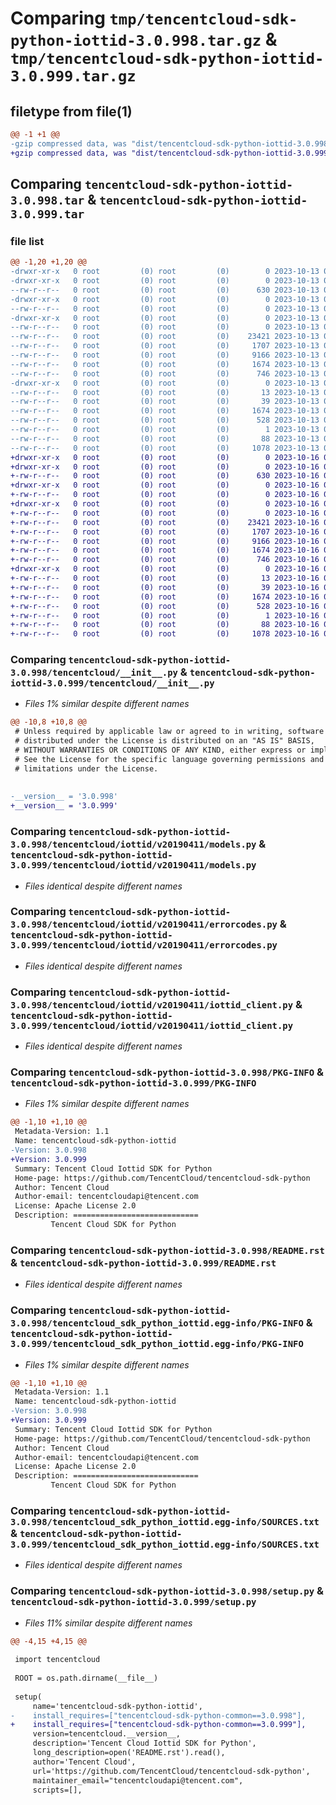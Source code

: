 # Comparing `tmp/tencentcloud-sdk-python-iottid-3.0.998.tar.gz` & `tmp/tencentcloud-sdk-python-iottid-3.0.999.tar.gz`

## filetype from file(1)

```diff
@@ -1 +1 @@
-gzip compressed data, was "dist/tencentcloud-sdk-python-iottid-3.0.998.tar", last modified: Fri Oct 13 00:30:30 2023, max compression
+gzip compressed data, was "dist/tencentcloud-sdk-python-iottid-3.0.999.tar", last modified: Mon Oct 16 00:29:34 2023, max compression
```

## Comparing `tencentcloud-sdk-python-iottid-3.0.998.tar` & `tencentcloud-sdk-python-iottid-3.0.999.tar`

### file list

```diff
@@ -1,20 +1,20 @@
-drwxr-xr-x   0 root         (0) root         (0)        0 2023-10-13 00:30:30.000000 tencentcloud-sdk-python-iottid-3.0.998/
-drwxr-xr-x   0 root         (0) root         (0)        0 2023-10-13 00:30:30.000000 tencentcloud-sdk-python-iottid-3.0.998/tencentcloud/
--rw-r--r--   0 root         (0) root         (0)      630 2023-10-13 00:30:29.000000 tencentcloud-sdk-python-iottid-3.0.998/tencentcloud/__init__.py
-drwxr-xr-x   0 root         (0) root         (0)        0 2023-10-13 00:30:30.000000 tencentcloud-sdk-python-iottid-3.0.998/tencentcloud/iottid/
--rw-r--r--   0 root         (0) root         (0)        0 2023-10-13 00:30:29.000000 tencentcloud-sdk-python-iottid-3.0.998/tencentcloud/iottid/__init__.py
-drwxr-xr-x   0 root         (0) root         (0)        0 2023-10-13 00:30:30.000000 tencentcloud-sdk-python-iottid-3.0.998/tencentcloud/iottid/v20190411/
--rw-r--r--   0 root         (0) root         (0)        0 2023-10-13 00:30:29.000000 tencentcloud-sdk-python-iottid-3.0.998/tencentcloud/iottid/v20190411/__init__.py
--rw-r--r--   0 root         (0) root         (0)    23421 2023-10-13 00:30:29.000000 tencentcloud-sdk-python-iottid-3.0.998/tencentcloud/iottid/v20190411/models.py
--rw-r--r--   0 root         (0) root         (0)     1707 2023-10-13 00:30:29.000000 tencentcloud-sdk-python-iottid-3.0.998/tencentcloud/iottid/v20190411/errorcodes.py
--rw-r--r--   0 root         (0) root         (0)     9166 2023-10-13 00:30:29.000000 tencentcloud-sdk-python-iottid-3.0.998/tencentcloud/iottid/v20190411/iottid_client.py
--rw-r--r--   0 root         (0) root         (0)     1674 2023-10-13 00:30:30.000000 tencentcloud-sdk-python-iottid-3.0.998/PKG-INFO
--rw-r--r--   0 root         (0) root         (0)      746 2023-10-13 00:30:29.000000 tencentcloud-sdk-python-iottid-3.0.998/README.rst
-drwxr-xr-x   0 root         (0) root         (0)        0 2023-10-13 00:30:30.000000 tencentcloud-sdk-python-iottid-3.0.998/tencentcloud_sdk_python_iottid.egg-info/
--rw-r--r--   0 root         (0) root         (0)       13 2023-10-13 00:30:30.000000 tencentcloud-sdk-python-iottid-3.0.998/tencentcloud_sdk_python_iottid.egg-info/top_level.txt
--rw-r--r--   0 root         (0) root         (0)       39 2023-10-13 00:30:30.000000 tencentcloud-sdk-python-iottid-3.0.998/tencentcloud_sdk_python_iottid.egg-info/requires.txt
--rw-r--r--   0 root         (0) root         (0)     1674 2023-10-13 00:30:30.000000 tencentcloud-sdk-python-iottid-3.0.998/tencentcloud_sdk_python_iottid.egg-info/PKG-INFO
--rw-r--r--   0 root         (0) root         (0)      528 2023-10-13 00:30:30.000000 tencentcloud-sdk-python-iottid-3.0.998/tencentcloud_sdk_python_iottid.egg-info/SOURCES.txt
--rw-r--r--   0 root         (0) root         (0)        1 2023-10-13 00:30:30.000000 tencentcloud-sdk-python-iottid-3.0.998/tencentcloud_sdk_python_iottid.egg-info/dependency_links.txt
--rw-r--r--   0 root         (0) root         (0)       88 2023-10-13 00:30:30.000000 tencentcloud-sdk-python-iottid-3.0.998/setup.cfg
--rw-r--r--   0 root         (0) root         (0)     1078 2023-10-13 00:30:29.000000 tencentcloud-sdk-python-iottid-3.0.998/setup.py
+drwxr-xr-x   0 root         (0) root         (0)        0 2023-10-16 00:29:34.000000 tencentcloud-sdk-python-iottid-3.0.999/
+drwxr-xr-x   0 root         (0) root         (0)        0 2023-10-16 00:29:34.000000 tencentcloud-sdk-python-iottid-3.0.999/tencentcloud/
+-rw-r--r--   0 root         (0) root         (0)      630 2023-10-16 00:29:34.000000 tencentcloud-sdk-python-iottid-3.0.999/tencentcloud/__init__.py
+drwxr-xr-x   0 root         (0) root         (0)        0 2023-10-16 00:29:34.000000 tencentcloud-sdk-python-iottid-3.0.999/tencentcloud/iottid/
+-rw-r--r--   0 root         (0) root         (0)        0 2023-10-16 00:29:34.000000 tencentcloud-sdk-python-iottid-3.0.999/tencentcloud/iottid/__init__.py
+drwxr-xr-x   0 root         (0) root         (0)        0 2023-10-16 00:29:34.000000 tencentcloud-sdk-python-iottid-3.0.999/tencentcloud/iottid/v20190411/
+-rw-r--r--   0 root         (0) root         (0)        0 2023-10-16 00:29:34.000000 tencentcloud-sdk-python-iottid-3.0.999/tencentcloud/iottid/v20190411/__init__.py
+-rw-r--r--   0 root         (0) root         (0)    23421 2023-10-16 00:29:34.000000 tencentcloud-sdk-python-iottid-3.0.999/tencentcloud/iottid/v20190411/models.py
+-rw-r--r--   0 root         (0) root         (0)     1707 2023-10-16 00:29:34.000000 tencentcloud-sdk-python-iottid-3.0.999/tencentcloud/iottid/v20190411/errorcodes.py
+-rw-r--r--   0 root         (0) root         (0)     9166 2023-10-16 00:29:34.000000 tencentcloud-sdk-python-iottid-3.0.999/tencentcloud/iottid/v20190411/iottid_client.py
+-rw-r--r--   0 root         (0) root         (0)     1674 2023-10-16 00:29:34.000000 tencentcloud-sdk-python-iottid-3.0.999/PKG-INFO
+-rw-r--r--   0 root         (0) root         (0)      746 2023-10-16 00:29:34.000000 tencentcloud-sdk-python-iottid-3.0.999/README.rst
+drwxr-xr-x   0 root         (0) root         (0)        0 2023-10-16 00:29:34.000000 tencentcloud-sdk-python-iottid-3.0.999/tencentcloud_sdk_python_iottid.egg-info/
+-rw-r--r--   0 root         (0) root         (0)       13 2023-10-16 00:29:34.000000 tencentcloud-sdk-python-iottid-3.0.999/tencentcloud_sdk_python_iottid.egg-info/top_level.txt
+-rw-r--r--   0 root         (0) root         (0)       39 2023-10-16 00:29:34.000000 tencentcloud-sdk-python-iottid-3.0.999/tencentcloud_sdk_python_iottid.egg-info/requires.txt
+-rw-r--r--   0 root         (0) root         (0)     1674 2023-10-16 00:29:34.000000 tencentcloud-sdk-python-iottid-3.0.999/tencentcloud_sdk_python_iottid.egg-info/PKG-INFO
+-rw-r--r--   0 root         (0) root         (0)      528 2023-10-16 00:29:34.000000 tencentcloud-sdk-python-iottid-3.0.999/tencentcloud_sdk_python_iottid.egg-info/SOURCES.txt
+-rw-r--r--   0 root         (0) root         (0)        1 2023-10-16 00:29:34.000000 tencentcloud-sdk-python-iottid-3.0.999/tencentcloud_sdk_python_iottid.egg-info/dependency_links.txt
+-rw-r--r--   0 root         (0) root         (0)       88 2023-10-16 00:29:34.000000 tencentcloud-sdk-python-iottid-3.0.999/setup.cfg
+-rw-r--r--   0 root         (0) root         (0)     1078 2023-10-16 00:29:34.000000 tencentcloud-sdk-python-iottid-3.0.999/setup.py
```

### Comparing `tencentcloud-sdk-python-iottid-3.0.998/tencentcloud/__init__.py` & `tencentcloud-sdk-python-iottid-3.0.999/tencentcloud/__init__.py`

 * *Files 1% similar despite different names*

```diff
@@ -10,8 +10,8 @@
 # Unless required by applicable law or agreed to in writing, software
 # distributed under the License is distributed on an "AS IS" BASIS,
 # WITHOUT WARRANTIES OR CONDITIONS OF ANY KIND, either express or implied.
 # See the License for the specific language governing permissions and
 # limitations under the License.
 
 
-__version__ = '3.0.998'
+__version__ = '3.0.999'
```

### Comparing `tencentcloud-sdk-python-iottid-3.0.998/tencentcloud/iottid/v20190411/models.py` & `tencentcloud-sdk-python-iottid-3.0.999/tencentcloud/iottid/v20190411/models.py`

 * *Files identical despite different names*

### Comparing `tencentcloud-sdk-python-iottid-3.0.998/tencentcloud/iottid/v20190411/errorcodes.py` & `tencentcloud-sdk-python-iottid-3.0.999/tencentcloud/iottid/v20190411/errorcodes.py`

 * *Files identical despite different names*

### Comparing `tencentcloud-sdk-python-iottid-3.0.998/tencentcloud/iottid/v20190411/iottid_client.py` & `tencentcloud-sdk-python-iottid-3.0.999/tencentcloud/iottid/v20190411/iottid_client.py`

 * *Files identical despite different names*

### Comparing `tencentcloud-sdk-python-iottid-3.0.998/PKG-INFO` & `tencentcloud-sdk-python-iottid-3.0.999/PKG-INFO`

 * *Files 1% similar despite different names*

```diff
@@ -1,10 +1,10 @@
 Metadata-Version: 1.1
 Name: tencentcloud-sdk-python-iottid
-Version: 3.0.998
+Version: 3.0.999
 Summary: Tencent Cloud Iottid SDK for Python
 Home-page: https://github.com/TencentCloud/tencentcloud-sdk-python
 Author: Tencent Cloud
 Author-email: tencentcloudapi@tencent.com
 License: Apache License 2.0
 Description: ============================
         Tencent Cloud SDK for Python
```

### Comparing `tencentcloud-sdk-python-iottid-3.0.998/README.rst` & `tencentcloud-sdk-python-iottid-3.0.999/README.rst`

 * *Files identical despite different names*

### Comparing `tencentcloud-sdk-python-iottid-3.0.998/tencentcloud_sdk_python_iottid.egg-info/PKG-INFO` & `tencentcloud-sdk-python-iottid-3.0.999/tencentcloud_sdk_python_iottid.egg-info/PKG-INFO`

 * *Files 1% similar despite different names*

```diff
@@ -1,10 +1,10 @@
 Metadata-Version: 1.1
 Name: tencentcloud-sdk-python-iottid
-Version: 3.0.998
+Version: 3.0.999
 Summary: Tencent Cloud Iottid SDK for Python
 Home-page: https://github.com/TencentCloud/tencentcloud-sdk-python
 Author: Tencent Cloud
 Author-email: tencentcloudapi@tencent.com
 License: Apache License 2.0
 Description: ============================
         Tencent Cloud SDK for Python
```

### Comparing `tencentcloud-sdk-python-iottid-3.0.998/tencentcloud_sdk_python_iottid.egg-info/SOURCES.txt` & `tencentcloud-sdk-python-iottid-3.0.999/tencentcloud_sdk_python_iottid.egg-info/SOURCES.txt`

 * *Files identical despite different names*

### Comparing `tencentcloud-sdk-python-iottid-3.0.998/setup.py` & `tencentcloud-sdk-python-iottid-3.0.999/setup.py`

 * *Files 11% similar despite different names*

```diff
@@ -4,15 +4,15 @@
 
 import tencentcloud
 
 ROOT = os.path.dirname(__file__)
 
 setup(
     name='tencentcloud-sdk-python-iottid',
-    install_requires=["tencentcloud-sdk-python-common==3.0.998"],
+    install_requires=["tencentcloud-sdk-python-common==3.0.999"],
     version=tencentcloud.__version__,
     description='Tencent Cloud Iottid SDK for Python',
     long_description=open('README.rst').read(),
     author='Tencent Cloud',
     url='https://github.com/TencentCloud/tencentcloud-sdk-python',
     maintainer_email="tencentcloudapi@tencent.com",
     scripts=[],
```


